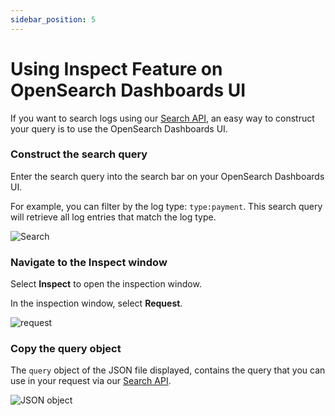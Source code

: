 ```yaml
---
sidebar_position: 5
---
```


# Using Inspect Feature on OpenSearch Dashboards UI



If you want to search logs using our [Search API](https://api-docs.logz.io/docs/category/logz-api), an easy way to construct your query is to use the OpenSearch Dashboards UI.


 
### Construct the search query

Enter the search query into the search bar on your OpenSearch Dashboards UI.

For example, you can filter by the log type: `type:payment`. This search query will retrieve all log entries that match the log type.

![Search](https://dytvr9ot2sszz.cloudfront.net/logz-docs/api-cookbook/search-api.png)



### Navigate to the Inspect window

Select **Inspect** to open the inspection window.

In the inspection window, select **Request**.

![request](https://dytvr9ot2sszz.cloudfront.net/logz-docs/api-cookbook/inspect-osd.png)


### Copy the query object

The `query` object of the JSON file displayed, contains the query that you can use in your request via our [Search API](https://api-docs.logz.io/docs/category/logz-api).

![JSON object](https://dytvr9ot2sszz.cloudfront.net/logz-docs/api-cookbook/query-osd.png)

 